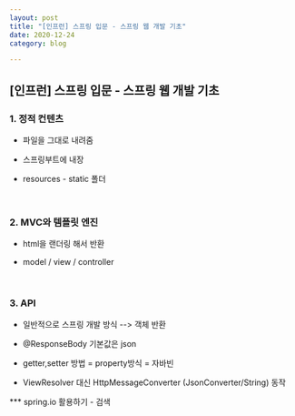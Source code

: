 ```yaml
---
layout: post
title: "[인프런] 스프링 입문 - 스프링 웹 개발 기초"
date: 2020-12-24
category: blog

---
```

## [인프런] 스프링 입문 - 스프링 웹 개발 기초

### 1. 정적 컨텐츠

 - 파일을 그대로 내려줌

 - 스프링부트에 내장
 
 - resources - static 폴더
 
<br>
 
### 2. MVC와 템플릿 엔진
 
 - html을 랜더링 해서 반환

 - model / view / controller
 
 <br>
 
### 3. API

 - 일반적으로 스프링 개발 방식 --> 객체 반환

 - @ResponseBody 기본값은 json
 
 - getter,setter 방법 = property방식 = 자바빈
 
 - ViewResolver 대신 HttpMessageConverter (JsonConverter/String) 동작
 
*** spring.io 활용하기 - 검색
